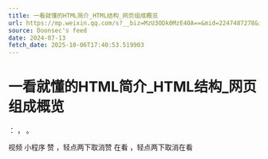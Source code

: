 ```yaml
---
title: 一看就懂的HTML简介_HTML结构_网页组成概览
url: https://mp.weixin.qq.com/s?__biz=MzU3ODk0MzE4OA==&mid=2247487278&idx=3&sn=b46fc704eed15c6af8e9e97dd624df09
source: Doonsec's feed
date: 2024-07-13
fetch_date: 2025-10-06T17:40:53.519903
---
```


# 一看就懂的HTML简介_HTML结构_网页组成概览

：
，
。

视频
小程序
赞
，轻点两下取消赞
在看
，轻点两下取消在看